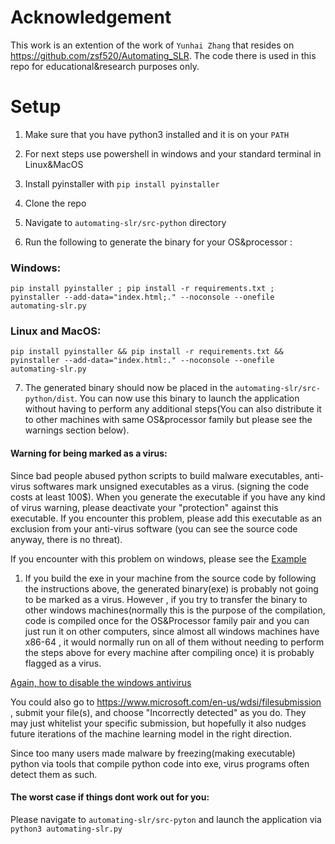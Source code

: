 # Acknowledgement 

This work is an extention of the work of `Yunhai Zhang` that resides on https://github.com/zsf520/Automating_SLR. The code there is used in this repo for educational&research purposes only. 

# Setup 

1. Make sure that you have python3 installed and it is on your `PATH` 

2. For next steps use powershell in windows and your standard terminal in Linux&MacOS

3. Install pyinstaller with `pip install pyinstaller`

4. Clone the repo 

5. Navigate to `automating-slr/src-python` directory   

6. Run the following to generate the binary for your OS&processor :

### Windows:

```
pip install pyinstaller ; pip install -r requirements.txt ; pyinstaller --add-data="index.html;." --noconsole --onefile automating-slr.py
```

### Linux and MacOS:

```
pip install pyinstaller && pip install -r requirements.txt && pyinstaller --add-data="index.html:." --noconsole --onefile automating-slr.py
```

7. The generated binary should now be placed in the `automating-slr/src-python/dist`. You can now use this binary to launch the application without having to perform any additional steps(You can also distribute it to other machines with same OS&processor family but please see the warnings section below). 

#### Warning for being marked as a virus:
Since bad people abused python scripts to build malware executables, anti-virus softwares mark unsigned executables as a virus. (signing the code costs at least 100$). When you generate the executable if you have any kind of virus warning, please deactivate your "protection" against this executable.
If you encounter this problem, please add this executable as an exclusion from your anti-virus software (you can see the source code anyway, there is no threat).  

If you encounter with this problem on windows, please see the [Example](https://answers.microsoft.com/en-us/windows/forum/all/windows-defender-thinks-my-exe-file-is-a-virus/6f2562f3-772d-4696-bc29-43dbac8185f2)

1. If you build the exe in your machine from the source code by following the instructions above, the generated binary(exe) is probably not going to be marked as a virus. However , if you try to transfer the binary to other windows machines(normally this is the purpose of the compilation, code is compiled once for the OS&Processor family pair and you can just run it on other computers, since almost all windows machines have x86-64 , it would normally run on all of them without needing to perform the steps above for every machine after compiling once) it is probably flagged as a virus.

[Again, how to disable the windows antivirus](https://support.microsoft.com/en-us/windows/add-an-exclusion-to-windows-security-811816c0-4dfd-af4a-47e4-c301afe13b26#:~:text=Go%20to%20Start%20%3E%20Settings%20%3E%20Update,%2C%20file%20types%2C%20or%20process)


You could also go to https://www.microsoft.com/en-us/wdsi/filesubmission , submit your file(s), and choose "Incorrectly detected" as you do. They may just whitelist your specific submission, but hopefully it also nudges future iterations of the machine learning model in the right direction.


Since too many users made malware by freezing(making executable) python via tools that compile python code into exe, virus programs often detect them as such.

#### The worst case if things dont work out for you:
Please navigate to `automating-slr/src-pyton` and launch the application via `python3 automating-slr.py`
